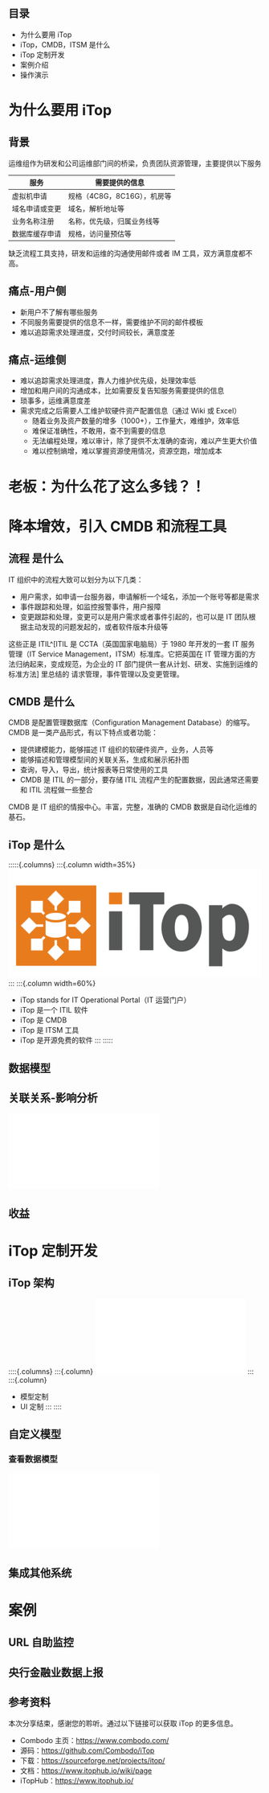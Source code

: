 ## 目录
- 为什么要用 iTop
- iTop，CMDB，ITSM 是什么
- iTop 定制开发
- 案例介绍
- 操作演示

# 为什么要用 iTop

## 背景

运维组作为研发和公司运维部门间的桥梁，负责团队资源管理，主要提供以下服务

| 服务 | 需要提供的信息 |
|----|----------|
|虚拟机申请 | 规格（4C8G，8C16G），机房等 |
|域名申请或变更|域名，解析地址等|
|业务名称注册|名称，优先级，归属业务线等|
|数据库缓存申请|规格，访问量预估等|

缺乏流程工具支持，研发和运维的沟通使用邮件或者 IM 工具，双方满意度都不高。

## 痛点-用户侧

- 新用户不了解有哪些服务
- 不同服务需要提供的信息不一样，需要维护不同的邮件模板
- 难以追踪需求处理进度，交付时间较长，满意度差

## 痛点-运维侧
- 难以追踪需求处理进度，靠人力维护优先级，处理效率低
- 增加和用户间的沟通成本，比如需要反复告知服务需要提供的信息
- 琐事多，运维满意度差
- 需求完成之后需要人工维护软硬件资产配置信息（通过 Wiki 或 Excel）
  - 随着业务及资产数量的增多（1000+），工作量大，难维护，效率低
  - 难保证准确性，不敢用，查不到需要的信息
  - 无法编程处理，难以审计，除了提供不太准确的查询，难以产生更大价值
  - 难以控制熵增，难以掌握资源使用情况，资源空跑，增加成本

# 老板：为什么花了这么多钱？！

# 降本增效，引入 CMDB 和流程工具

## 流程 是什么
IT 组织中的流程大致可以划分为以下几类：

- 用户需求，如申请一台服务器，申请解析一个域名，添加一个账号等都是需求
- 事件跟踪和处理，如监控报警事件，用户报障
- 变更跟踪和处理，变更可以是用户需求或者事件引起的，也可以是 IT 团队根据主动发现的问题发起的，或者软件版本升级等

这些正是 ITIL^[ITIL 是 CCTA（英国国家电脑局）于 1980 年开发的一套 IT 服务管理（IT Service Management，ITSM）标准库。它把英国在 IT 管理方面的方法归纳起来，变成规范，为企业的 IT 部门提供一套从计划、研发、实施到运维的标准方法] 里总结的 请求管理，事件管理以及变更管理。

## CMDB 是什么
CMDB 是配置管理数据库（Configuration Management Database）的缩写。CMDB 是一类产品形式，有以下特点或者功能：

- 提供建模能力，能够描述 IT 组织的软硬件资产，业务，人员等
- 能够描述和管理模型间的关联关系，生成和展示拓扑图
- 查询，导入，导出，统计报表等日常使用的工具
- CMDB 是 ITIL 的一部分，要存储 ITIL 流程产生的配置数据，因此通常还需要和 ITIL 流程做一些整合

CMDB 是 IT 组织的情报中心。丰富，完整，准确的 CMDB 数据是自动化运维的基石。

## iTop 是什么

:::::{.columns}
:::{.column width=35%}
![](images/itop-logo.svg)
:::
:::{.column width=60%}
- iTop stands for IT Operational Portal（IT 运营门户） 
- iTop 是一个 ITIL 软件
- iTop 是 CMDB
- iTop 是 ITSM 工具
- iTop 是开源免费的软件
:::
:::::

## 数据模型

## 关联关系-影响分析

![](images/impacts.pdf)

## 收益

# iTop 定制开发

## iTop 架构

::::{.columns}
:::{.column}
![](images/itop-architecture.pdf)
:::
:::{.column}
- 模型定制
- UI 定制
:::
::::

## 自定义模型

### 查看数据模型

![](images/classlnk.pdf)

## 集成其他系统

# 案例

## URL 自助监控

## 央行金融业数据上报

## 参考资料

本次分享结束，感谢您的聆听。通过以下链接可以获取 iTop 的更多信息。

- Combodo 主页：https://www.combodo.com/
- 源码：https://github.com/Combodo/iTop
- 下载：https://sourceforge.net/projects/itop/
- 文档：https://www.itophub.io/wiki/page
- iTopHub：https://www.itophub.io/